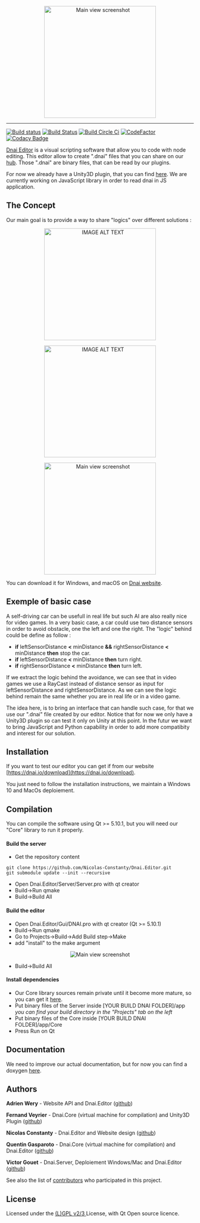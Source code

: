 <p align="center">
  <img  alt="Main view screenshot" src="https://raw.githubusercontent.com/Nicolas-Constanty/Dnai.Editor/master/images/banner.png" height="300">
</p>

-----------------

[![Build status](https://ci.appveyor.com/api/projects/status/gjcxsjh80jo76coe/branch/master?svg=true&passingText=Windows%2010%20-%20passing&pendingText=master%20-%20Windows%2010%20-%20pending&failingText=master%20-%20Windows%2010%20-%20failing)](https://ci.appveyor.com/project/Nicolas-Constanty/dnai-editor/branch/master)
[![Build Status](https://img.shields.io/travis/Nicolas-Constanty/Dnai.Editor/master.svg?label=MacOS)](https://travis-ci.org/Nicolas-Constanty/Dnai.Editor)
[![Build Circle Ci](https://img.shields.io/circleci/project/github/Nicolas-Constanty/Dnai.Editor/master.svg?label=Ubuntu)](https://circleci.com/gh/Nicolas-Constanty/Duly-GUI/tree/master)
[![CodeFactor](https://www.codefactor.io/repository/github/nicolas-constanty/dnai.editor/badge)](https://www.codefactor.io/repository/github/nicolas-constanty/dnai.editor)
[![Codacy Badge](https://api.codacy.com/project/badge/Grade/f5ad248cb0884d53a206b12154e3295b)](https://www.codacy.com/app/nicolas.constanty/Dnai.Editor?utm_source=github.com&amp;utm_medium=referral&amp;utm_content=Nicolas-Constanty/Dnai.Editor&amp;utm_campaign=Badge_Grade)


[Dnai Editor](https://code.visualstudio.com) is a visual scripting software that allow you to code with node editing. This editor allow to create ".dnai" files that you can share on our [hub](https://dnai.io/hub/).
Those ".dnai" are binary files, that can be read by our plugins.

For now we already have a Unity3D plugin, that you can find [here](https://dnai.io/download).
We are currently working on JavaScript library in order to read dnai in JS application.

## The Concept
Our main goal is to provide a way to share "logics" over different solutions :

<p align="center">
  <a href="https://www.youtube.com/watch?v=7lFM3htAfNI"><img src="https://raw.githubusercontent.com/Nicolas-Constanty/Dnai.Editor/master/images/youtube_demo.jpg" height="300" alt="IMAGE ALT TEXT"></a>
</p>
<p align="center">
  <a href="https://www.youtube.com/watch?v=XM4f9FP0amE"><img src="https://raw.githubusercontent.com/Nicolas-Constanty/Dnai.Editor/master/images/youtube_demo.jpg" height="300" alt="IMAGE ALT TEXT"></a>
</p>
<p align="center">
  <img alt="Main view screenshot" src="https://raw.githubusercontent.com/Nicolas-Constanty/Dnai.Editor/master/images/mainview.png" height="300">
</p>

 You can download it for Windows, and macOS on [Dnai website](https://dnai.io).


## Exemple of basic case
 A self-driving car can be usefull in real life but such AI are also really nice for
video games. In a very basic case, a car could use two distance sensors in order to avoid
obstacle, one the left and one the right.
The "logic" behind could be define as follow :
 * **if** leftSensorDistance **<** minDistance **&&** rightSensorDistance **<** minDistance **then** stop the car.
 * **if** leftSensorDistance **<** minDistance **then** turn right.
 * **if** rightSensorDistance **<** minDistance **then** turn left.
 
If we extract the logic behind the avoidance, we can see that in video games 
we use a RayCast instead of distance sensor as input for leftSensorDistance
and rightSensorDistance. As we can see the logic behind remain the same
whether you are in real life or in a video game.

The idea here, is to bring an interface that can handle such case,
for that we use our ".dnai" file created by our editor. Notice that for now we
only have a Unity3D plugin so can test it only on Unity at this point. In the
futur we want to bring JavaScript and Python capability in order to add more
compatibity and interest for our solution.

## Installation
If you want to test our editor you can get if from our website
[https://dnai.io/download](https://dnai.io/download).

You just need to follow the installation instructions, we maintain a Windows 10 and
MacOs deploiement.


## Compilation

You can compile the software using Qt >= 5.10.1, but you will need our "Core" library to run it properly.

#### Build the server
- Get the repository content
```
git clone https://github.com/Nicolas-Constanty/Dnai.Editor.git
git submodule update --init --recursive
```
- Open Dnai.Editor/Server/Server.pro with qt creator
- Build->Run qmake
- Build->Build All

#### Build the editor
- Open Dnai.Editor/Gui/DNAI.pro with qt creator (Qt >= 5.10.1)
- Build->Run qmake
- Go to Projects->Build->Add Build step->Make
- add "install" to the make argument
<p align="center">
  <img alt="Main view screenshot" src="https://raw.githubusercontent.com/Nicolas-Constanty/Dnai.Editor/master/images/qmakeinstall.png">
</p>

- Build->Build All

#### Install dependencies
- Our Core library sources remain private until it become more mature,
so you can get it [here](https://github.com/Nicolas-Constanty/Dnai.Editor/releases).
- Put binary files of the Server inside [YOUR BUILD DNAI FOLDER]/app _you can find your build directory in the "Projects" tab on the left_
- Put binary files of the Core inside [YOUR BUILD DNAI FOLDER]/app/Core
- Press Run on Qt

## Documentation
We need to improve our actual documentation, but for now you can find
a doxygen [here](https://nicolas-constanty.github.io/Dnai.Editor/html/classical/namespaces.html).

## Authors

**Adrien Wery** - Website API and Dnai.Editor ([github](https://github.com/Adpa18))

**Fernand Veyrier** - Dnai.Core (virtual machine for compilation) and Unity3D Plugin ([github](https://github.com/FernandVEYRIER))

**Nicolas Constanty** - Dnai.Editor and Website design ([github](https://github.com/Nicolas-Constanty))

**Quentin Gasparoto** - Dnai.Core (virtual machine for compilation) and Dnai.Editor ([github](https://github.com/GasparQ))

**Victor Gouet** - Dnai.Server, Deploiement Windows/Mac and Dnai.Editor ([github](https://github.com/Gouet))

See also the list of [contributors](https://github.com/Nicolas-Constanty/Dnai.Editor/graphs/contributors) who participated in this project.

## License

Licensed under the [(L)GPL v2/3 ](https://github.com/Nicolas-Constanty/Dnai.Editor/blob/master/LICENSE) License, with Qt Open source licence.
